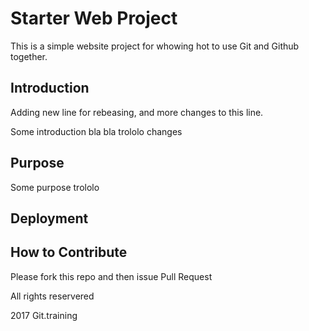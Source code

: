 # Starter Web Project

This is a simple website project for whowing hot to use Git and Github together.

## Introduction

Adding new line for rebeasing, and more changes to this line.

Some introduction bla bla trololo changes

## Purpose

Some purpose trololo

## Deployment

## How to Contribute

Please fork this repo and then issue Pull Request

All rights reservered


2017 Git.training
